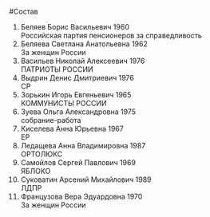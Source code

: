 #Состав
1. Беляев Борис Васильевич 1960   
    Российская партия пенсионеров за справедливость
2. Беляева Светлана Анатольевна 1962   
    За женщин России
3. Васильев Николай Алексеевич 1976   
    ПАТРИОТЫ РОССИИ
4. Выдрин Денис Дмитриевич 1976   
    СР
5. Зорькин Игорь Евгеньевич 1965   
    КОММУНИСТЫ РОССИИ
6. Зуева Ольга Александровна 1975   
    собрание-работа
7. Киселева Анна Юрьевна 1967   
    ЕР
8. Ледащева Анна Владимировна 1987   
    ОРТОЛЮКС
9. Самойлов Сергей Павлович 1969   
    ЯБЛОКО
10. Суковатин Арсений Михайлович 1989   
    ЛДПР
11. Французова Вера Эдуардовна 1970   
    За женщин России
